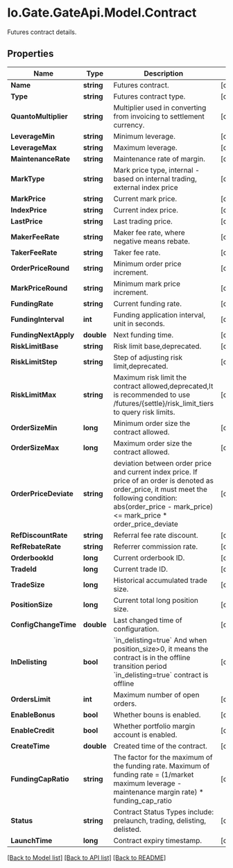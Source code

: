 
# Io.Gate.GateApi.Model.Contract

Futures contract details.

## Properties

Name | Type | Description | Notes
------------ | ------------- | ------------- | -------------
**Name** | **string** | Futures contract. | [optional] 
**Type** | **string** | Futures contract type. | [optional] 
**QuantoMultiplier** | **string** | Multiplier used in converting from invoicing to settlement currency. | [optional] 
**LeverageMin** | **string** | Minimum leverage. | [optional] 
**LeverageMax** | **string** | Maximum leverage. | [optional] 
**MaintenanceRate** | **string** | Maintenance rate of margin. | [optional] 
**MarkType** | **string** | Mark price type, internal - based on internal trading, external index price | [optional] 
**MarkPrice** | **string** | Current mark price. | [optional] 
**IndexPrice** | **string** | Current index price. | [optional] 
**LastPrice** | **string** | Last trading price. | [optional] 
**MakerFeeRate** | **string** | Maker fee rate, where negative means rebate. | [optional] 
**TakerFeeRate** | **string** | Taker fee rate. | [optional] 
**OrderPriceRound** | **string** | Minimum order price increment. | [optional] 
**MarkPriceRound** | **string** | Minimum mark price increment. | [optional] 
**FundingRate** | **string** | Current funding rate. | [optional] 
**FundingInterval** | **int** | Funding application interval, unit in seconds. | [optional] 
**FundingNextApply** | **double** | Next funding time. | [optional] 
**RiskLimitBase** | **string** | Risk limit base,deprecated. | [optional] 
**RiskLimitStep** | **string** | Step of adjusting risk limit,deprecated. | [optional] 
**RiskLimitMax** | **string** | Maximum risk limit the contract allowed,deprecated,It is recommended to use /futures/{settle}/risk_limit_tiers to query risk limits. | [optional] 
**OrderSizeMin** | **long** | Minimum order size the contract allowed. | [optional] 
**OrderSizeMax** | **long** | Maximum order size the contract allowed. | [optional] 
**OrderPriceDeviate** | **string** | deviation between order price and current index price. If price of an order is denoted as order_price, it must meet the following condition:   abs(order_price - mark_price) &lt;&#x3D; mark_price * order_price_deviate | [optional] 
**RefDiscountRate** | **string** | Referral fee rate discount. | [optional] 
**RefRebateRate** | **string** | Referrer commission rate. | [optional] 
**OrderbookId** | **long** | Current orderbook ID. | [optional] 
**TradeId** | **long** | Current trade ID. | [optional] 
**TradeSize** | **long** | Historical accumulated trade size. | [optional] 
**PositionSize** | **long** | Current total long position size. | [optional] 
**ConfigChangeTime** | **double** | Last changed time of configuration. | [optional] 
**InDelisting** | **bool** | &#x60;in_delisting&#x3D;true&#x60; And when position_size&gt;0, it means the contract is in the offline transition period &#x60;in_delisting&#x3D;true&#x60; contract is offline | [optional] 
**OrdersLimit** | **int** | Maximum number of open orders. | [optional] 
**EnableBonus** | **bool** | Whether bouns is enabled. | [optional] 
**EnableCredit** | **bool** | Whether portfolio margin account is enabled. | [optional] 
**CreateTime** | **double** | Created time of the contract. | [optional] 
**FundingCapRatio** | **string** | The factor for the maximum of the funding rate. Maximum of funding rate &#x3D; (1/market maximum leverage - maintenance margin rate) * funding_cap_ratio | [optional] 
**Status** | **string** | Contract Status Types include: prelaunch, trading, delisting, delisted. | [optional] 
**LaunchTime** | **long** | Contract expiry timestamp. | [optional] 

[[Back to Model list]](../README.md#documentation-for-models)
[[Back to API list]](../README.md#documentation-for-api-endpoints)
[[Back to README]](../README.md)
